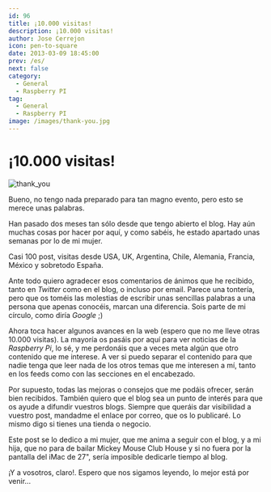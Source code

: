 ```yaml
---
id: 96
title: ¡10.000 visitas!
description: ¡10.000 visitas!
author: Jose Cerrejon
icon: pen-to-square
date: 2013-03-09 18:45:00
prev: /es/
next: false
category:
  - General
  - Raspberry PI
tag:
  - General
  - Raspberry PI
image: /images/thank-you.jpg
---
```


# ¡10.000 visitas!

![thank_you](/images/thank-you.jpg)

Bueno, no tengo nada preparado para tan magno evento, pero esto se merece unas palabras.

Han pasado dos meses tan sólo desde que tengo abierto el blog. Hay aún muchas cosas  por hacer por aquí, y como sabéis, he estado apartado unas semanas por lo de mi mujer.

Casi 100 post, visitas desde USA, UK, Argentina, Chile, Alemania, Francia, México y sobretodo España.

Ante todo quiero agradecer esos comentarios de ánimos que he recibido, tanto en *Twitter* como en el blog, o incluso por email. Parece una tontería, pero que os toméis las molestias de escribir unas sencillas palabras a una persona que apenas conocéis, marcan una diferencia. Sois parte de mi círculo, como diría *Google* ;)

Ahora toca hacer algunos avances en la web (espero que no me lleve otras 10.000 visitas). La mayoría os pasáis por aquí para ver noticias de la *Raspberry Pi*, lo sé, y me perdonáis que a veces meta algún que otro contenido que me interese. A ver si puedo separar el contenido para que nadie tenga que leer nada de los otros temas que me interesen a mí, tanto en los feeds como con las secciones en el encabezado. 

Por supuesto, todas las mejoras o consejos que me podáis ofrecer, serán bien recibidos. También quiero que el blog sea un punto de interés para que os ayude a difundir vuestros blogs. Siempre que queráis dar visibilidad a vuestro post, mandadme el enlace por correo, que os lo publicaré. Lo mismo digo si tienes una tienda o negocio.

Este post se lo dedico a mi mujer, que me anima a seguir con el blog, y a mi hija, que no para de bailar Mickey Mouse Club House y si no fuera por la pantalla del iMac de 27", sería imposible dedicarle tiempo al blog.

¡Y a vosotros, claro!. Espero que nos sigamos leyendo, lo mejor está por venir...
